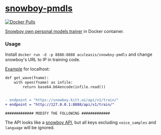 [snowboy-pmdls](https://github.com/Aculeasis/snowboy-pmdls)
============
[![Docker Pulls](https://img.shields.io/docker/pulls/aculeasis/snowboy-pmdls.svg)](https://hub.docker.com/r/aculeasis/snowboy-pmdls/)

[Snowboy own personal models trainer](https://github.com/seasalt-ai/snowboy) in Docker container.

### Usage

Install `docker run -d -p 8888:8888 aculeasis/snowboy-pmdls` and change snowboy's URL to IP in training code.

[Example](https://github.com/seasalt-ai/snowboy/blob/master/examples/REST_API/training_service.py#L13) for localhost:
```diff
def get_wave(fname):
    with open(fname) as infile:
        return base64.b64encode(infile.read())


- endpoint = "https://snowboy.kitt.ai/api/v1/train/"
+ endpoint = "http://127.0.0.1:8888/api/v1/train/"

############# MODIFY THE FOLLOWING #############
```

The API looks like a [snowboy API](http://docs.kitt.ai/snowboy/#api-v1-train), but all keys excluding `voice_samples` and `language` will be ignored.
